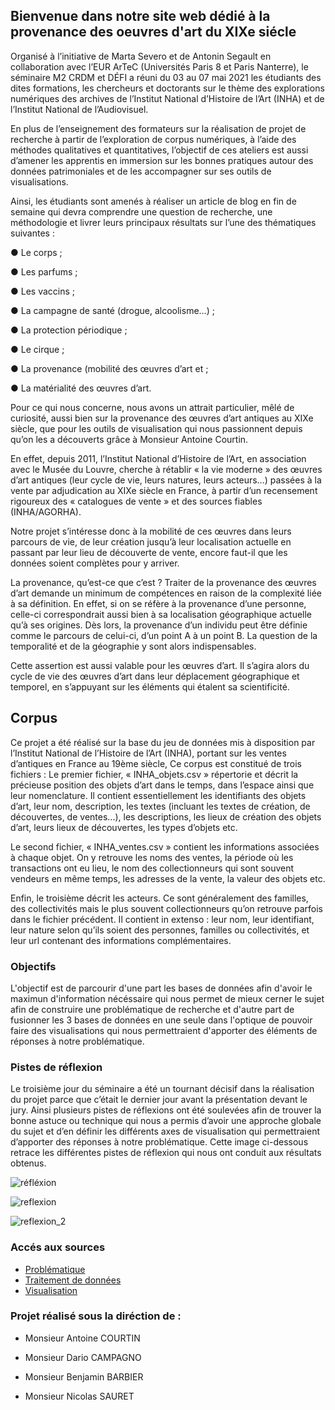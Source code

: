 ## Bienvenue dans notre site web dédié à la provenance des oeuvres d'art du XIXe siécle
Organisé à l’initiative de Marta Severo et de Antonin Segault en collaboration avec l’EUR ArTeC (Universités Paris 8 et Paris Nanterre), le séminaire M2 CRDM et DÉFI a réuni du 03 au 07 mai 2021 les étudiants des dites formations, les chercheurs et doctorants sur le thème des explorations numériques des archives de l’Institut National d’Histoire de l’Art (INHA) et de l’Institut National de l’Audiovisuel. 

En plus de l’enseignement des formateurs sur la réalisation de projet de recherche à partir de l’exploration de corpus numériques, à l’aide des méthodes qualitatives et quantitatives, l’objectif de ces ateliers est aussi d’amener les apprentis en immersion sur les bonnes pratiques autour des données patrimoniales et de les accompagner sur ses outils de visualisations.

Ainsi, les étudiants sont amenés à réaliser un article de blog en fin de semaine qui devra comprendre une question de recherche, une méthodologie et livrer leurs principaux résultats sur l’une des thématiques suivantes : 

●	Le corps ;

●	Les parfums ;

●	Les vaccins ;

●	La campagne de santé (drogue, alcoolisme…) ;

●	La protection périodique ;

●	Le cirque ;

●	La provenance (mobilité des œuvres d’art et ;

●	La matérialité des œuvres d’art.

Pour ce qui nous concerne, nous avons un attrait particulier, mêlé de curiosité, aussi bien sur la provenance des œuvres d’art antiques au XIXe siècle, que pour les outils de visualisation qui nous passionnent depuis qu’on les a découverts grâce à Monsieur Antoine Courtin.

En effet, depuis 2011, l’Institut National d’Histoire de l’Art, en association avec le Musée du Louvre, cherche à rétablir « la vie moderne » des œuvres d’art antiques (leur cycle de vie, leurs natures, leurs acteurs…) passées à la vente par adjudication au XIXe siècle en France, à partir d’un recensement rigoureux des « catalogues de vente » et des sources fiables (INHA/AGORHA).

Notre projet s’intéresse donc à la mobilité de ces œuvres dans leurs parcours de vie, de leur création jusqu’à leur localisation actuelle en passant par leur lieu de découverte de vente, encore faut-il que les données soient complètes pour y arriver.


La provenance, qu’est-ce que c’est ? 
Traiter de la provenance des œuvres d’art demande un minimum de compétences en raison de la complexité liée à sa définition. En effet, si on se réfère à la provenance d’une personne, celle-ci correspondrait aussi bien à sa localisation géographique actuelle qu’à ses origines. Dès lors, la provenance d’un individu peut être définie comme le parcours de celui-ci, d’un point A à un point B. La question de la temporalité et de la géographie y sont alors indispensables.

Cette assertion est aussi valable pour les œuvres d’art. Il s’agira alors du cycle de vie des œuvres d’art dans leur déplacement géographique et temporel, en s’appuyant sur les éléments qui étalent sa scientificité.

## Corpus
Ce projet a été réalisé sur la base du jeu de données mis à disposition par l’Institut National de l’Histoire de l’Art (INHA), portant sur les ventes d’antiques en France au 19ème siècle,
Ce corpus est constitué de trois fichiers :
Le premier fichier, « INHA_objets.csv » répertorie et décrit la précieuse position des objets d’art dans le temps, dans l’espace ainsi que leur nomenclature. Il contient essentiellement les identifiants des objets d’art, leur nom, description, les textes (incluant les textes de création, de découvertes, de ventes...), les descriptions, les lieux de création des objets d’art, leurs lieux de découvertes, les types d’objets etc.

Le second fichier, « INHA_ventes.csv » contient les informations associées à chaque objet. On y retrouve les noms des ventes, la période où les transactions ont eu lieu, le nom des collectionneurs qui sont souvent vendeurs en même temps, les adresses de la vente, la valeur des objets etc.

Enfin, le troisième décrit les acteurs. Ce sont généralement des familles, des collectivités mais le plus souvent collectionneurs qu’on retrouve parfois dans le fichier précédent. Il contient in extenso : leur nom, leur identifiant, leur nature selon qu’ils soient des personnes, familles ou collectivités, et leur url contenant des informations complémentaires.


### Objectifs

L'objectif est de parcourir d'une part les bases de données afin d'avoir le maximun d'information nécéssaire qui nous permet de mieux cerner le sujet afin de construire une problématique de recherche et d'autre part de fusionner les 3 bases de données en une seule dans l'optique de pouvoir faire des visualisations qui nous permettraient d'apporter des éléments de réponses à notre problématique.

### Pistes de réflexion

Le troisième jour du séminaire a été un tournant décisif dans la réalisation du projet parce que c’était le dernier jour avant la présentation devant le jury. Ainsi plusieurs pistes de réflexions ont été soulevées afin de trouver la bonne astuce ou technique qui nous a permis d’avoir une approche globale du sujet et d’en définir les différents axes de visualisation qui permettraient d’apporter des réponses à notre problématique. Cette image ci-dessous retrace les différentes pistes de réflexion qui nous ont conduit aux résultats obtenus.

![réfléxion](https://user-images.githubusercontent.com/75143201/117734790-7780d300-b1f4-11eb-92cb-d53f673f7ec0.jpg)

![reflexion](https://user-images.githubusercontent.com/75143201/117734968-dd6d5a80-b1f4-11eb-921c-5ff5496796fb.jpg)

![reflexion_2](https://user-images.githubusercontent.com/75143201/117735029-f8d86580-b1f4-11eb-929d-9f49c3b293be.jpg)

### Accés aux sources

- [Problématique](problematique.md)
- [Traitement de données](methodologie.md)
- [Visualisation](visualisation.md)

### Projet réalisé sous la diréction de :
- Monsieur Antoine COURTIN

- Monsieur Dario CAMPAGNO

- Monsieur Benjamin BARBIER

- Monsieur Nicolas SAURET
